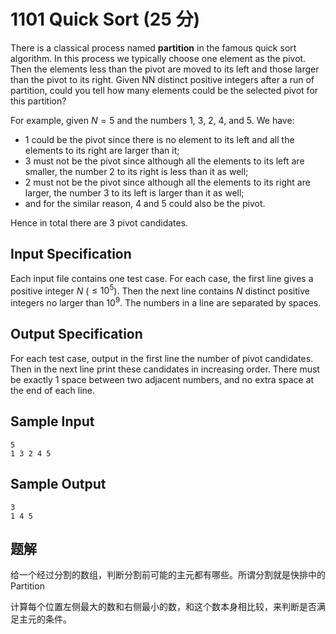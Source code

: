 # 1101 Quick Sort (25 分)

There is a classical process named **partition** in the famous quick sort algorithm. In this process we typically choose one element as the pivot. Then the elements less than the pivot are moved to its left and those larger than the pivot to its right. Given NN distinct positive integers after a run of partition, could you tell how many elements could be the selected pivot for this partition?

For example, given $N=5$ and the numbers 1, 3, 2, 4, and 5. We have:

- 1 could be the pivot since there is no element to its left and all the elements to its right are larger than it;
- 3 must not be the pivot since although all the elements to its left are smaller, the number 2 to its right is less than it as well;
- 2 must not be the pivot since although all the elements to its right are larger, the number 3 to its left is larger than it as well;
- and for the similar reason, 4 and 5 could also be the pivot.

Hence in total there are 3 pivot candidates.

## Input Specification

Each input file contains one test case. For each case, the first line gives a positive integer $N$ ($\le 10^5$). Then the next line contains $N$ distinct positive integers no larger than $10^9$. The numbers in a line are separated by spaces.

## Output Specification

For each test case, output in the first line the number of pivot candidates. Then in the next line print these candidates in increasing order. There must be exactly 1 space between two adjacent numbers, and no extra space at the end of each line.

## Sample Input

    5
    1 3 2 4 5

## Sample Output

    3
    1 4 5

## 题解

给一个经过分割的数组，判断分割前可能的主元都有哪些。所谓分割就是快排中的 Partition

计算每个位置左侧最大的数和右侧最小的数，和这个数本身相比较，来判断是否满足主元的条件。
